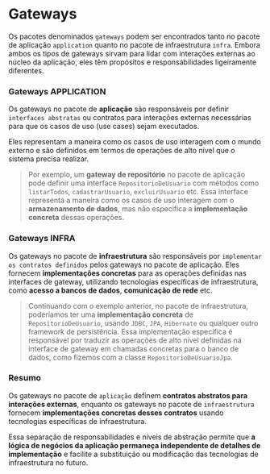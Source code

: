 # Gateways

Os pacotes denominados `gateways` podem ser encontrados tanto no pacote de aplicação `application` quanto no pacote de infraestrutura `infra`. Embora ambos os tipos de gateways sirvam para lidar com interações externas ao núcleo da aplicação, eles têm propósitos e responsabilidades ligeiramente diferentes.

### Gateways APPLICATION

Os gateways no pacote de **aplicação** são responsáveis por definir `interfaces abstratas` ou contratos para interações externas necessárias para que os casos de uso (use cases) sejam executados.

Eles representam a maneira como os casos de uso interagem com o mundo externo e são definidos em termos de operações de alto nível que o sistema precisa realizar.

> Por exemplo, um **gateway de repositório** no pacote de aplicação pode definir uma interface `RepositorioDeUsuario` com métodos como `listarTodos`, `cadastrarUsuario`, `excluirUsuario` etc.
> Essa interface representa a maneira como os casos de uso interagem com o **armazenamento de dados**, mas não especifica a **implementação concreta** dessas operações.

### Gateways INFRA

Os gateways no pacote de **infraestrutura** são responsáveis por `implementar os contratos definidos` pelos gateways no pacote de aplicação. Eles fornecem **implementações concretas** para as operações definidas nas interfaces de gateway, utilizando tecnologias específicas de infraestrutura, como **acesso a bancos de dados**, **comunicação de rede** etc.

> Continuando com o exemplo anterior, no pacote de infraestrutura, poderíamos ter uma **implementação concreta** de `RepositorioDeUsuario`, usando `JDBC`, `JPA`, `Hibernate` ou qualquer outro framework de persistência.
> Essa implementação específica é responsável por traduzir as operações de alto nível definidas na interface de gateway em chamadas concretas para o banco de dados, como fizemos com a classe `RepositorioDeUsuarioJpa`.

### Resumo

Os gateways no pacote de `aplicação` definem **contratos abstratos para interações externas**, enquanto os gateways no pacote de `infraestrutura` fornecem **implementações concretas desses contratos** usando tecnologias específicas de infraestrutura.

Essa separação de responsabilidades e níveis de abstração permite que **a lógica de negócios da aplicação permaneça independente de detalhes de implementação** e facilite a substituição ou modificação das tecnologias de infraestrutura no futuro.